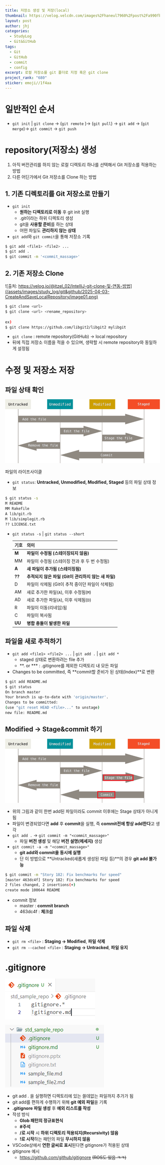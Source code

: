 ```yaml
---
title: 저장소 생성 및 저장(local)
thumbnail: https://velog.velcdn.com/images%2Fhaneul7960%2Fpost%2Fa990fb96-f709-406d-8b01-5dc7ce4a7466%2Fimage.png
layout: post
author: jhj
categories:
  - StudyLog
  - Git&GitHub
tags:
  - Git
  - GitHub
  - commit
  - config
excerpt: 로컬 저장소를 git 폴더로 지정 혹은 git clone
project_rank: "680"
sticker: emoji//1f4aa
---
```


# 일반적인 순서

- `git init` | `git clone` → (`git remote` )→ (`git pull`) → `git add` → (`git merge`)→ `git commit` → `git push`

# repository(저장소) 생성

1. 아직 버전관리를 하지 않는 로컬 디렉토리 하나를 선택해서 Git 저장소를 적용하는 방법
2. 다른 어딘가에서 Git 저장소를 Clone 하는 방법

## 1. 기존 디렉토리를 Git 저장소로 만들기

- `git init`
    - **원하는 디렉토리로 이동** 후 git init 실행
    - .git이라는 하위 디렉토리 생성
    - git을 **사용할 준비**를 하는 상태
    - 어떤 파일도 **관리하지 않는 상태**
- `git add`와 `git commit`을 통해 저장소 기록

```bash
$ git add <file1> <file2> ...
$ git add .
$ git commit -m '<commit_massage>'
```

## 2. 기존 저장소 Clone

![출처: https://velog.io/@itzel_02/IntelliJ-git-clone-및-연동-방법](/assets/images/study_log/git&github/2025-04-03-CreateAndSaveLocalRepository/image01.png)


```bash
$ git clone <url>
$ git clone <url> <rename_repository>

ex)
$ git clone https://github.com/libgit2/libgit2 mylibgit
```

- `git clone` : remote repository(GitHub) → local repository
- <url> 뒤에 직접 저장소 이름을 적을 수 있으며, 생략할 시 remote repository와 동일하게 설정됨

# 수정 및 저장소 저장

## 파일 상태 확인

![파일의 라이프사이클](/assets/images/study_log/git&github/2025-04-03-CreateAndSaveLocalRepository/image02.png)

파일의 라이프사이클

- `git status`: **Untracked, Unmodified, Modified, Staged** 등의 파일 상태 정보

```bash
$ git status -s
M README
MM Rakefile
A lib/git.rb
M lib/simplegit.rb
?? LICENSE.txt
```

- `git status -s` | `git status --short`
    
    
    | 기호 | 의미 |
    | --- | --- |
    | **M** | **파일이 수정됨 (스테이징되지 않음)** |
    | MM | 파일이 수정됨 (스테이징 전과 후 두 번 수정됨) |
    | **A** | **새 파일이 추가됨 (스테이징됨)** |
    | **??** | **추적되지 않은 파일 (Git이 관리하지 않는 새 파일)** |
    | D | 파일이 삭제됨 (Git이 추적 중이던 파일이 삭제됨) |
    | AM | 새로 추가한 파일(`A`), 이후 수정됨(`M`) |
    | AD | 새로 추가한 파일(`A`), 이후 삭제됨(`D`) |
    | R | 파일이 이동(리네임)됨 |
    | C | 파일이 복사됨 |
    | **UU** | **병합 충돌이 발생한 파일** |

## 파일을 새로 추적하기

- `git add <file1> <file2> ...` | `git add .` | `git add *`
    - staged 상태로 변환하려는 file 추가
    - **. or *** : .gitignore를 제외한 디렉토리 내 모든 파일
- Changes to be committed, 즉 **commit할 준비가 된 상태(Index)**로 변환

```bash
$ git add README.md
$ git status
On branch master
Your branch is up-to-date with 'origin/master'.
Changes to be committed:
(use "git reset HEAD <file>..." to unstage)
new file: README.md
```

## Modified → Stage&commit 하기

![git_lifecycle](/assets/images/study_log/git&github/2025-04-03-CreateAndSaveLocalRepository/image03.png)

- 위의 그림과 같이 한번 add된 파일이라도 commit 이후에는 Stage 상태가 아니게 됨
- 파일이 변경되었다면 **add** 후 **commit**을 실행, 즉 **commit전에 항상 add한다**고 생각
- `git add .` → `git commit -m "<commit_massage>"`
    - 파일 **버전 생성** 및 해당 **버전 설명(메세지)** 생성
- `git commit -a -m "<commit_massage>"`
    - **git add와 commit을 동시에 실행**
    - 단 이 방법으로 **Untracked(새롭게 생성된 파일 등)**의 경우 **git add 불가능**

```bash
$ git commit -m "Story 182: Fix benchmarks for speed"
[master 463dc4f] Story 182: Fix benchmarks for speed
2 files changed, 2 insertions(+)
create mode 100644 README
```

- commit 정보
    - master : **commit branch**
    - 463dc4f : **체크섬**

## 파일 삭제

- `git rm <file>` : **Staging → Modified**, **파일 삭제**
- `git rm --cached <file>` : **Staging → Untracked**, **파일 유지**

# .gitignore

![image](/assets/images/study_log/git&github/2025-04-03-CreateAndSaveLocalRepository/image04.png)

![image](/assets/images/study_log/git&github/2025-04-03-CreateAndSaveLocalRepository/image05.png)

- git add . 을 실행하면 디렉토리에 있는 쓸데없는 파일까지 추가가 됨
- git add를 편하게 수행하기 위해 **git 예외 파일**을 기록
- **.gitignore 파일 생성** 후 **예외 리스트를 작성**
- 작성 방식
    - **Glob 패턴의 정규표현식**
    - **#주석**
    - **/로 시작** 시 **하위 디렉토리 적용되지(Recursivity) 않음**
    - **!로 시작**하는 패턴의 파일 **무시하지 않음**
- VSCode상에서 **연한 글씨로 표시**된다면 gitignore가 적용된 상태
- gitignore 예시
    - https://github.com/github/gitignore ~~(ROS도 있음 ㅋㅋ)~~